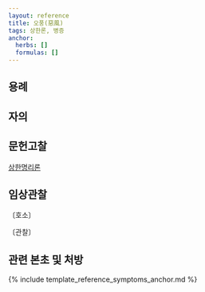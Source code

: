 ```yaml
---
layout: reference
title: 오풍(惡風)
tags: 상한론, 병증
anchor:
  herbs: []
  formulas: []
---
```



## 용례



## 자의



## 문헌고찰

[상한명리론]({{site.baseurl}}/reference/Books/Etc/상한명리론#오풍)


## 임상관찰



〔호소〕



〔관찰〕




## 관련 본초 및 처방


{% include template_reference_symptoms_anchor.md %}
